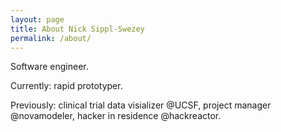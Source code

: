 ```yaml
---
layout: page
title: About Nick Sippl-Swezey
permalink: /about/
---
```


Software engineer.

Currently: rapid prototyper.

Previously: clinical trial data visializer @UCSF, project manager @novamodeler, hacker in residence @hackreactor.

